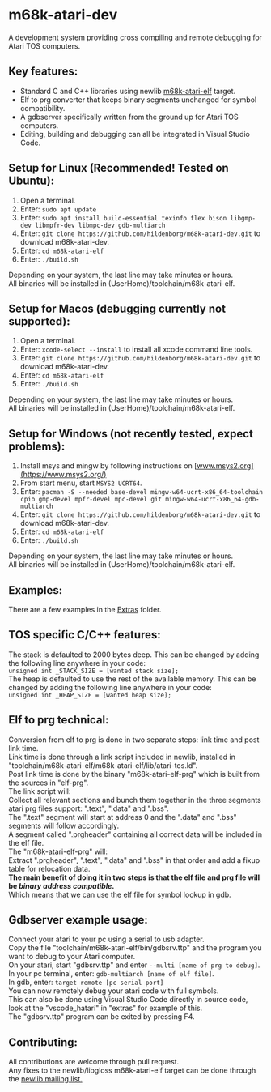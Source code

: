 # m68k-atari-dev
A development system providing cross compiling and remote debugging for Atari TOS computers.

## Key features:
* Standard C and C++ libraries using newlib [m68k-atari-elf](https://sourceware.org/git/?p=newlib-cygwin.git;a=commit;h=cac47030fb003570295582606f158609f626347f) target.
* Elf to prg converter that keeps binary segments unchanged for symbol compatibility.
* A gdbserver specifically written from the ground up for Atari TOS computers.
* Editing, building and debugging can all be integrated in Visual Studio Code.

## Setup for Linux (Recommended! Tested on Ubuntu):
1. Open a terminal.
2. Enter: `sudo apt update`
3. Enter: `sudo apt install build-essential texinfo flex bison libgmp-dev libmpfr-dev libmpc-dev gdb-multiarch`
4. Enter: `git clone https://github.com/hildenborg/m68k-atari-dev.git` to download m68k-atari-dev.
5. Enter: `cd m68k-atari-elf`
6. Enter: `./build.sh`
   
Depending on your system, the last line may take minutes or hours.  
All binaries will be installed in (UserHome)/toolchain/m68k-atari-elf.  

## Setup for Macos (debugging currently not supported):
1. Open a terminal.
2. Enter: `xcode-select --install` to install all xcode command line tools.
3. Enter: `git clone https://github.com/hildenborg/m68k-atari-dev.git` to download m68k-atari-dev.
4. Enter: `cd m68k-atari-elf`
5. Enter: `./build.sh`
   
Depending on your system, the last line may take minutes or hours.  
All binaries will be installed in (UserHome)/toolchain/m68k-atari-elf.  

## Setup for Windows (not recently tested, expect problems):
1. Install msys and mingw by following instructions on [www.msys2.org](https://www.msys2.org/)
2. From start menu, start `MSYS2 UCRT64`.
3. Enter: `pacman -S --needed base-devel mingw-w64-ucrt-x86_64-toolchain cpio gmp-devel mpfr-devel mpc-devel git mingw-w64-ucrt-x86_64-gdb-multiarch`
4. Enter: `git clone https://github.com/hildenborg/m68k-atari-dev.git` to download m68k-atari-dev.
5. Enter: `cd m68k-atari-elf`
6. Enter: `./build.sh`
   
Depending on your system, the last line may take minutes or hours.  
All binaries will be installed in (UserHome)/toolchain/m68k-atari-elf.  

## Examples:
There are a few examples in the [Extras](extras/README.md) folder.

## TOS specific C/C++ features:
The stack is defaulted to 2000 bytes deep. This can be changed by adding the following line anywhere in your code:  
`unsigned int _STACK_SIZE = [wanted stack size];`  
The heap is defaulted to use the rest of the available memory. This can be changed by adding the following line anywhere in your code:  
`unsigned int _HEAP_SIZE = [wanted heap size];`  

## Elf to prg technical:
Conversion from elf to prg is done in two separate steps: link time and post link time.  
Link time is done through a link script included in newlib, installed in "toolchain/m68k-atari-elf/m68k-atari-elf/lib/atari-tos.ld".  
Post link time is done by the binary "m68k-atari-elf-prg" which is built from the sources in "elf-prg".  
The link script will:  
Collect all relevant sections and bunch them together in the three segments atari prg files support: ".text", ".data" and ".bss".  
The ".text" segment will start at address 0 and the ".data" and ".bss" segments will follow accordingly.  
A segment called ".prgheader" containing all correct data will be included in the elf file.  
The "m68k-atari-elf-prg" will:  
Extract ".prgheader", ".text", ".data" and ".bss" in that order and add a fixup table for relocation data.  
**The main benefit of doing it in two steps is that the elf file and prg file will be _binary address compatible_.**  
Which means that we can use the elf file for symbol lookup in gdb.  

## Gdbserver example usage:
Connect your atari to your pc using a serial to usb adapter.  
Copy the file "toolchain/m68k-atari-elf/bin/gdbsrv.ttp" and the program you want to debug to your Atari computer.  
On your atari, start "gdbsrv.ttp" and enter `--multi [name of prg to debug]`.  
In your pc terminal, enter: `gdb-multiarch [name of elf file]`.  
In gdb, enter: `target remote [pc serial port]`  
You can now remotely debug your atari code with full symbols.  
This can also be done using Visual Studio Code directly in source code, look at the "vscode_hatari" in "extras" for example of this.  
The "gdbsrv.ttp" program can be exited by pressing F4.  

## Contributing:
All contributions are welcome through pull request.  
Any fixes to the newlib/libgloss m68k-atari-elf target can be done through the [newlib mailing list.](https://sourceware.org/newlib/mailing.html)
